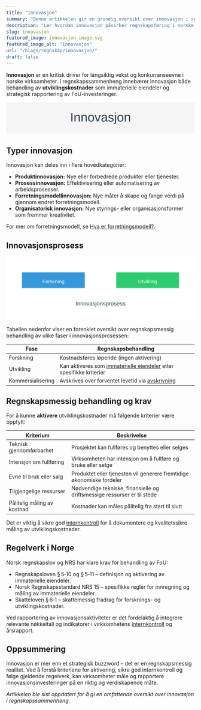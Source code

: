 ```yaml
---
title: "Innovasjon"
summary: "Denne artikkelen gir en grundig oversikt over innovasjon i regnskapssammenheng, med fokus på norsk regnskapslov, behandling av utviklingskostnader og strategisk betydning."
description: "Lær hvordan innovasjon påvirker regnskapsføring i norske virksomheter, inkludert utviklingskostnader, aktivering og avskrivning av immaterielle eiendeler."
slug: innovasjon
featured_image: innovasjon-image.svg
featured_image_alt: "Innovasjon"
url: "/blogs/regnskap/innovasjon/"
draft: false
---
```


**Innovasjon** er en kritisk driver for langsiktig vekst og konkurranseevne i norske virksomheter. I regnskapssammenheng innebærer innovasjon både behandling av **utviklingskostnader** som immaterielle eiendeler og strategisk rapportering av FoU-investeringer.

![Innovasjon](innovasjon-image.svg)

## Typer innovasjon

Innovasjon kan deles inn i flere hovedkategorier:

* **Produktinnovasjon:** Nye eller forbedrede produkter eller tjenester.
* **Prosessinnovasjon:** Effektivisering eller automatisering av arbeidsprosesser.
* **Forretningsmodellinnovasjon:** Nye måter å skape og fange verdi på gjennom endret forretningsmodell.
* **Organisatorisk innovasjon:** Nye styrings- eller organisasjonsformer som fremmer kreativitet.

For mer om forretningsmodell, se [Hva er forretningsmodell?](/blogs/regnskap/hva-er-forretningsmodell "Hva er forretningsmodell? Komplett guide til utforming og evaluering av forretningsmodell for regnskap og virksomhetsstyring").

## Innovasjonsprosess

![Innovasjonsprosess](innovasjon-prosess.svg)

Tabellen nedenfor viser en forenklet oversikt over regnskapsmessig behandling av ulike faser i innovasjonsprosessen:

| Fase               | Regnskapsbehandling                                                       |
|--------------------|----------------------------------------------------------------------------|
| Forskning          | Kostnadsføres løpende (ingen aktivering)                                   |
| Utvikling          | Kan aktiveres som [immaterielle eiendeler](/blogs/regnskap/hva-er-imaterielle-eiendeler "Hva er Imaterielle Eiendeler? Komplett Guide til Immaterielle Verdier i Regnskap") etter spesifikke kriterier |
| Kommersialisering  | Avskrives over forventet levetid via [avskrivning](/blogs/regnskap/hva-er-avskrivning "Hva er Avskrivning i Regnskap? Metoder, Beregning og Praktiske Eksempler")           |

## Regnskapsmessig behandling og krav

For å kunne **aktivere** utviklingskostnader må følgende kriterier være oppfylt:

| Kriterium                             | Beskrivelse                                                        |
|---------------------------------------|--------------------------------------------------------------------|
| Teknisk gjennomførbarhet              | Prosjektet kan fullføres og benyttes eller selges                   |
| Intensjon om fullføring               | Virksomheten har intensjon om å fullføre og bruke eller selge       |
| Evne til bruk eller salg              | Produktet eller tjenesten vil generere fremtidige økonomiske fordeler |
| Tilgjengelige ressurser               | Nødvendige tekniske, finansielle og driftsmessige ressurser er til stede |
| Pålitelig måling av kostnad           | Kostnader kan måles pålitelig fra start til slutt                  |

Det er viktig å sikre god [internkontroll](/blogs/regnskap/hva-er-internkontroll "Hva er Internkontroll? En Komplett Guide til Internkontroll i Norge") for å dokumentere og kvalitetssikre måling av utviklingskostnader.

## Regelverk i Norge

Norsk regnskapslov og NRS har klare krav for behandling av FoU:

* Regnskapsloven § 5‑10 og § 5‑11 – definisjon og aktivering av immaterielle eiendeler.
* Norsk Regnskapsstandard NRS 15 – spesifikke regler for innregning og måling av immaterielle eiendeler.
* Skatteloven § 6‑1 – skattemessig fradrag for forsknings- og utviklingskostnader.

Ved rapportering av innovasjonsaktiviteter er det fordelaktig å integrere relevante nøkkeltall og indikatorer i virksomhetens [internkontroll](/blogs/regnskap/hva-er-internkontroll "Hva er Internkontroll? En Komplett Guide til Internkontroll i Norge") og årsrapport.

## Oppsummering

Innovasjon er mer enn et strategisk buzzword – det er en regnskapsmessig realitet. Ved å forstå kriteriene for aktivering, sikre god internkontroll og følge gjeldende regelverk, kan virksomheter måle og rapportere innovasjonsinvesteringer på en riktig og verdiskapende måte.

*Artikkelen ble sist oppdatert for å gi en omfattende oversikt over innovasjon i regnskapssammenheng.*
